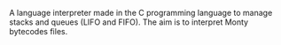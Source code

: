 A language interpreter made in the C programming language to manage stacks and queues (LIFO and FIFO). The aim is to interpret Monty bytecodes files.
